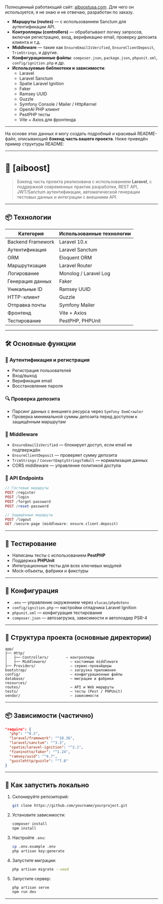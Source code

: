 Полноценный работающий сайт: [aiboostusa.com](https://aiboostusa.com/). Для чего он используется, я не знаю и не отвечаю, разработан по заказу.

- **Маршруты (routes)** — с использованием Sanctum для аутентификации API.
- **Контроллеры (controllers)** — обрабатывают логику запросов, включая регистрацию, вход, верификацию email, проверку депозита клиента и т.д.
- **Middleware** — такие как `EnsureEmailIsVerified`, `EnsureClientDeposit`, `TrimStrings`, и другие.
- **Конфигурационные файлы**: `composer.json`, `package.json`, `phpunit.xml`, `config/ignition.php` и др.
- **Используемые библиотеки и зависимости**:
  - Laravel
  - Laravel Sanctum
  - Spatie Laravel Ignition
  - Faker
  - Ramsey UUID
  - Guzzle
  - Symfony Console / Mailer / HttpKernel
  - OpenAI PHP клиент
  - PestPHP тесты
  - Vite + Axios для фронтенда

---

На основе этих данных я могу создать подробный и красивый README-файл, описывающий **бэкенд часть вашего проекта**. Ниже приведён пример структуры README:

---

# 🧠 [aiboost]

> Бэкенд часть проекта реализована с использованием **Laravel**, с поддержкой современных практик разработки, REST API, JWT/Sanctum аутентификации, автоматической генерации тестовых данных и интеграции с внешними API.

---

## 📦 Технологии

| Категория       | Использованные технологии |
|------------------|----------------------------|
| Backend Framework | Laravel 10.x               |
| Аутентификация    | Laravel Sanctum            |
| ORM              | Eloquent ORM               |
| Маршрутизация     | Laravel Router             |
| Логирование      | Monolog / Laravel Log      |
| Генерация данных | Faker                      |
| Уникальные ID     | Ramsey UUID                |
| HTTP-клиент       | Guzzle                     |
| Отправка почты   | Symfony Mailer             |
| Фронтенд         | Vite + Axios               |
| Тестирование     | PestPHP, PHPUnit           |

---

## 🛠️ Основные функции

### 🔐 Аутентификация и регистрация
- Регистрация пользователей
- Вход/выход
- Верификация email
- Восстановление пароля

### 🔍 Проверка депозита
- Парсинг данных с внешнего ресурса через `Symfony DomCrawler`
- Проверка минимальной суммы депозита перед доступом к защищённым маршрутам

### 🔄 Middleware
- `EnsureEmailIsVerified` — блокирует доступ, если email не подтверждён
- `EnsureClientDeposit` — проверяет сумму депозита
- `TrimStrings` / `ConvertEmptyStringsToNull` — нормализация данных
- CORS middleware — управление политикой доступа

### 📡 API Endpoints
```php
// Гостевые маршруты
POST /register
POST /login
POST /forgot-password
POST /reset-password

// Защищённые маршруты
POST /logout
GET /secure-page (middleware: ensure.client.deposit)
```

---

## 🧪 Тестирование

- Написаны тесты с использованием **PestPHP**
- Поддержка **PHPUnit**
- Интеграционные тесты для всех ключевых модулей
- Mock-объекты, фабрики и фикстуры

---

## 🧰 Конфигурация

- `.env` — управление окружением через `vlucas/phpdotenv`
- `config/ignition.php` — настройки отладчика Laravel Ignition
- `phpunit.xml` — конфигурация тестирования
- `composer.json` — автозагрузка, зависимости и автолоадер PSR-4

---

## 📁 Структура проекта (основные директории)

```
app/
├── Http/
│   ├── Controllers/        — контроллеры
│   ├── Middleware/           — кастомные middleware
├── Providers/                — сервис-провайдеры
bootstrap/                    — загрузка приложения
config/                       — конфигурационные файлы
database/                     — миграции и фабрики
resources/
routes/                       — API и Web маршруты
tests/                        — тесты (Pest / PHPUnit)
vendor/                       — зависимости
```

---

## 📦 Зависимости (частично)

```json
"require": {
  "php": "^8.2",
  "laravel/framework": "^10.36",
  "laravel/sanctum": "^3.3",
  "spatie/laravel-ignition": "^2.1",
  "fzaninotto/faker": "^1.24",
  "ramsey/uuid": "^4.7",
  "guzzlehttp/guzzle": "^7.8"
}
```

---

## 🚀 Как запустить локально

1. Склонируйте репозиторий:
   ```bash
   git clone https://github.com/yourname/yourproject.git
   ```

2. Установите зависимости:
   ```bash
   composer install
   npm install
   ```

3. Настройте `.env`:
   ```bash
   cp .env.example .env
   php artisan key:generate
   ```

4. Запустите миграции:
   ```bash
   php artisan migrate --seed
   ```

5. Запустите сервер:
   ```bash
   php artisan serve
   npm run dev
   ```

---
